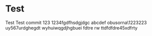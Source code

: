 # Test
Test
Test commit
123
1234fgdfhsdgjdgc
abcdef
obusorna\1223223
uy567urdghegdt
wyhuiwqgdjhgbuei
fdtre rw ttdfdfdre45xdfrty
